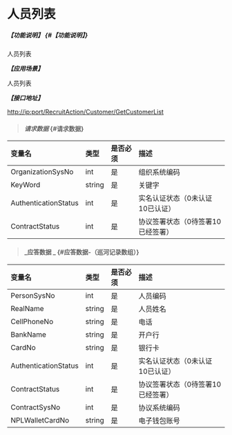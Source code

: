 # 人员列表

##### _【功能说明】_ {#【功能说明】}

人员列表

_**【应用场景】**_

人员列表

_**【接口地址】**_

[http://ip:port/RecruitAction/Customer/GetCustomerList](http://ip:port/RecruitAction/Customer/GetCustomerList)

> #### _请求数据_ {#请求数据}

| 变量名 | 类型 | 是否必须 | 描述 |
| :--- | :--- | :--- | :--- |
| OrganizationSysNo | int | 是 | 组织系统编码 |
| KeyWord | string | 是 | 关键字 |
| AuthenticationStatus | int | 是 | 实名认证状态（0未认证 10已认证） |
| ContractStatus | int | 是 | 协议签署状态（0待签署10已经签署） |

> #### _应答数据 _ {#应答数据-（巡河记录数组）}

| 变量名 | 类型 | 是否必须 | 描述 |
| :--- | :--- | :--- | :--- |
| PersonSysNo | int | 是 | 人员编码 |
| RealName | string | 是 | 人员姓名 |
| CellPhoneNo | string | 是 | 电话 |
| BankName | string | 是 | 开户行 |
| CardNo | string | 是 | 银行卡 |
| AuthenticationStatus | int | 是 | 实名认证状态（0未认证 10已认证） |
| ContractStatus | int | 是 | 协议签署状态（0待签署10已经签署） |
| ContractSysNo | int | 是 | 协议系统编码 |
| NPLWalletCardNo | string | 是 | 电子钱包账号 |



